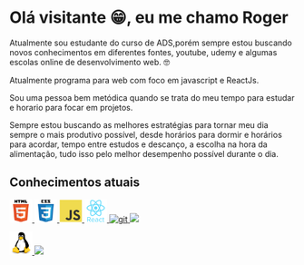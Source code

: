 # Olá visitante :grin:, eu me chamo **Roger**

Atualmente sou estudante do curso de ADS,porém sempre estou buscando novos conhecimentos em diferentes fontes, youtube, udemy e algumas escolas online de desenvolvimento web. :nerd_face:

Atualmente programa para web com foco em javascript e ReactJs.

Sou uma pessoa bem metódica quando se trata do meu tempo para estudar e  horario para focar em projetos. 

Sempre estou buscando as melhores estratégias para tornar meu dia sempre o mais produtivo possível, desde horários para dormir e horários para acordar, tempo entre estudos e descanço, a escolha na hora da alimentação, tudo isso pelo melhor desempenho possível durante o dia.

    
## **Conhecimentos atuais**

<a href="https://www.w3.org/html/" target="_blank"> <img src="https://raw.githubusercontent.com/devicons/devicon/master/icons/html5/html5-original-wordmark.svg" alt="html5" width="40" height="40"/> </a>
<a href="https://www.w3schools.com/css/" target="_blank"> <img src="https://raw.githubusercontent.com/devicons/devicon/master/icons/css3/css3-original-wordmark.svg" alt="css3" width="40" height="40"/> </a>
<a href="https://developer.mozilla.org/en-US/docs/Web/JavaScript" target="_blank"> <img src="https://raw.githubusercontent.com/devicons/devicon/master/icons/javascript/javascript-original.svg" alt="javascript" width="40" height="40"/> </a>
<a href="https://reactjs.org/" target="_blank"> <img src="https://raw.githubusercontent.com/devicons/devicon/master/icons/react/react-original-wordmark.svg" alt="react" width="40" height="40"/> </a>
<a href="https://git-scm.com/" target="_blank"> <img src="https://www.vectorlogo.zone/logos/git-scm/git-scm-icon.svg" alt="git" width="40" height="40"/> </a>
<img src="https://cdn.jsdelivr.net/gh/devicons/devicon/icons/bootstrap/bootstrap-original.svg" height="50px" widht="50px"/>



<a href="https://www.linux.org/" target="_blank"> <img src="https://raw.githubusercontent.com/devicons/devicon/master/icons/linux/linux-original.svg" alt="linux" width="40" height="40"/> </a>
<img src="https://cdn.jsdelivr.net/gh/devicons/devicon/icons/c/c-original.svg" height="50px" widht="50px"/>
          
